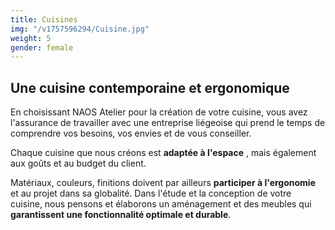 ```yaml
---
title: Cuisines
img: "/v1757596294/Cuisine.jpg"
weight: 5
gender: female
---
```


## Une cuisine contemporaine et ergonomique

En choisissant NAOS Atelier pour la création de votre cuisine, vous avez l'assurance de travailler avec une entreprise liégeoise qui prend le temps de comprendre vos besoins, vos envies et de vous conseiller.

Chaque cuisine que nous créons est **adaptée à l'espace** , mais également aux goûts et au budget du client.

Matériaux, couleurs, finitions doivent par ailleurs **participer à l'ergonomie** et au projet dans sa globalité. Dans l'étude et la conception de votre cuisine, nous pensons et élaborons un aménagement et des meubles qui **garantissent une fonctionnalité optimale et durable**.